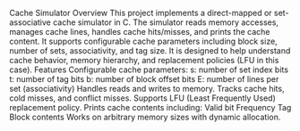 Cache Simulator
Overview
This project implements a direct-mapped or set-associative cache simulator in C.
The simulator reads memory accesses, manages cache lines, handles cache hits/misses, and prints the cache content. It supports configurable cache parameters including block size, number of sets, associativity, and tag size.
It is designed to help understand cache behavior, memory hierarchy, and replacement policies (LFU in this case).
Features
Configurable cache parameters:
s: number of set index bits
t: number of tag bits
b: number of block offset bits
E: number of lines per set (associativity)
Handles reads and writes to memory.
Tracks cache hits, cold misses, and conflict misses.
Supports LFU (Least Frequently Used) replacement policy.
Prints cache contents including:
Valid bit
Frequency
Tag
Block contents
Works on arbitrary memory sizes with dynamic allocation.
